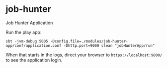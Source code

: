 # job-hunter
Job Hunter Application

Run the play app:

```
sbt -jvm-debug 5005 -Dconfig.file=./modules/job-hunter-app/conf/application.conf -Dhttp.port=9000 clean "jobHunterApp/run"
```

When that starts in the logs, direct your browser to `https://localhost:9000/` to see the application login.